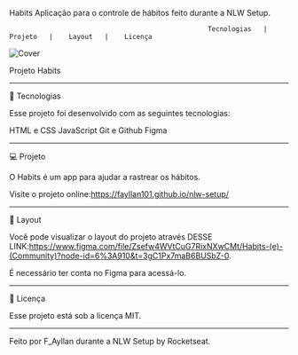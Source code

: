 Habits
Aplicação para o controle de hábitos feito durante a NLW Setup.

                                                      Tecnologias   |    Projeto   |    Layout   |    Licença



![Cover](https://user-images.githubusercontent.com/103951910/214032816-3454067e-0092-42dd-976f-e73f97ba1834.png)



Projeto Habits

_______________________________________________________________________________________________________________________________________________________________________

🚀 Tecnologias

Esse projeto foi desenvolvido com as seguintes tecnologias:

HTML e CSS
JavaScript
Git e Github
Figma

_______________________________________________________________________________________________________________________________________________________________________
💻 Projeto

O Habits é um app para ajudar a rastrear os hábitos.

Visite o projeto online:https://fayllan101.github.io/nlw-setup/

_______________________________________________________________________________________________________________________________________________________________________

🔖 Layout

Você pode visualizar o layout do projeto através DESSE LINK:https://www.figma.com/file/Zsefw4WVtCuG7RixNXwCMt/Habits-(e)-(Community)?node-id=6%3A910&t=3gC1Px7maB6BUSbZ-0.

É necessário ter conta no Figma para acessá-lo.

_______________________________________________________________________________________________________________________________________________________________________

📝 Licença

Esse projeto está sob a licença MIT.
_______________________________________________________________________________________________________________________________________________________________________

Feito por F_Ayllan durante a NLW Setup by Rocketseat.
